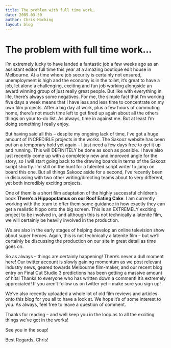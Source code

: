 ```yaml
---
title: The problem with full time work…
date: 2009-03-30
author: Chris Hocking
layout: blog
---
```

# The problem with full time work…

I’m extremely lucky to have landed a fantastic job a few weeks ago as an assistant editor full time this year at a amazing boutique edit house in Melbourne. At a time where job security is certainly not ensured, unemployment is high and the economy is in the toilet, it’s great to have a job, let alone a challenging, exciting and fun job working alongside an award winning group of just really great people. But like with everything in life, there’s always some negatives. For me, the simple fact that I’m working five days a week means that I have less and less time to concentrate on my own film projects. After a big day at work, plus a few hours of commuting home, there’s not much time left to get fired up again about all the others things on your to-do list. As always, time in against me. But at least I’m doing something I really enjoy.

But having said all this – despite my ongoing lack of time, I’ve got a huge amount of INCREDIBLE projects in the works. The Sakooz website has been put on a temporary hold yet again – I just need a few days free to get it up and running. This will DEFINITELY be done as soon as possible. I have also just recently come up with a completely new and improved angle for the story, so I will start going back to the drawing boards in terms of the Sakooz script shortly. I’m still on the hunt for a talented script writer to jump on board this one. But all things Sakooz aside for a second, I’ve recently been in discussing with two other writing/directing teams about to very different, yet both incredibly exciting projects.

One of them is a short film adaptation of the highly successful children’s book **There’s a Hippopotamus on our Roof Eating Cake**. I am currently working with the team to offer them some guidance in how exactly they can get a realistic hippo onto the big screen. This is an EXTREMELY exciting project to be involved in, and although this is not technically a latenite film, we will certainly be heavily involved in the production.

We are also in the early stages of helping develop an online television show about super heroes. Again, this is not technically a latenite film – but we’ll certainly be discussing the production on our site in great detail as time goes on.

So as always – things are certainly happening! There’s never a dull moment here! Our twitter account is slowly gaining momentum as we post relevant industry news, geared towards Melbourne film-maker, and our recent blog entry on Final Cut Studio 3 predictions has been getting a massive amount of hits! Thanks to everyone who has written down a comment! It’s extremely appreciated! If you aren’t follow us on twitter yet – make sure you sign up!

We’ve also recently uploaded a whole lot of old film reviews and articles onto this blog for you all to have a look at. We hope it’s of some interest to you. As always, feel free to leave a question of comment.

Thanks for reading – and well keep you in the loop as to all the exciting things we’ve got in the works!

See you in the soup!

Best Regards, Chris!
